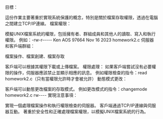 目標：

這份作業主要著重於實現系統保護的概念，特別是關於檔案存取權限，透過在電腦之間建立TCP/IP連線。
檔案權限：

模擬UNIX檔案系統的權限，包括擁有者、群組成員和其他人的讀取、寫入和執行權限。
例如：-rw-r----- Ken AOS 97664 Nov 16 2023 homework2.c
伺服器和客戶端群組：

檔案操作、檔案創建、檔案存取

客戶端可以根據其權限下載或上傳檔案。
權限處理：
如果客戶端嘗試沒有必要權限的操作，伺服器應該禁止並顯示相應的訊息。
例如權限檢查的指令：read homework2.c（只有當權限允許時才會被允許）
動態模式更改：

客戶端可以動態更改檔案的存取模式。
例如更改模式的指令：changemode homework2.c rw----
實現注意事項：

實現一個處理檔案操作和執行權限檢查的伺服器。
客戶端通過TCP/IP連線與伺服器互動。
著重於安全性和正確處理檔案權限，以模擬UNIX檔案系統的行為。
